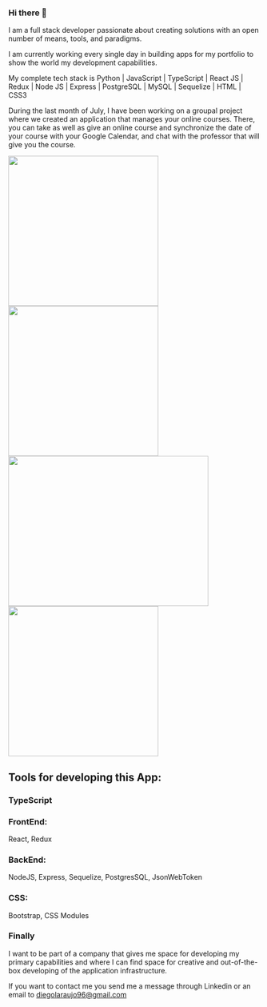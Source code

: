 ### Hi there 👋

I am a full stack developer passionate about creating solutions with an open number of means, tools, and paradigms. 

I am currently working every single day in building apps for my portfolio to show the world my development capabilities.

My complete tech stack is Python | JavaScript | TypeScript | React JS | Redux | Node JS | Express | PostgreSQL | MySQL | Sequelize | HTML | CSS3

During the last month of July, I have been working on a groupal project where we created an application that manages your online courses. There, you can take as well as give an online course and synchronize the date of your course with your Google Calendar, and chat with the professor that will give you the course.
<div display="flex">
  <img height="300" src="https://user-images.githubusercontent.com/77455764/128238408-29905b72-31cb-481a-aa88-b9daefb1d862.png" />
  <img height="300" src="https://user-images.githubusercontent.com/77455764/128238445-92808dd3-4fc0-4ab9-b9d9-cb10d3336b11.png" />
  <img height="300" width="400" src="https://user-images.githubusercontent.com/77455764/128238490-3b6a3d88-bc04-4172-a42a-724c6fb819ae.png" />
  <img height="300" src="https://user-images.githubusercontent.com/77455764/128238464-51bfe35e-c2c6-498e-9559-8c793b8a53c6.png" />
</div>

## Tools for developing this App:

### TypeScript

### FrontEnd:
React, 
Redux

### BackEnd:
NodeJS, 
Express, 
Sequelize, 
PostgresSQL, 
JsonWebToken

### CSS:
Bootstrap, 
CSS Modules

### Finally
I want to be part of a company that gives me space for developing my primary capabilities and where I can find space for creative and out-of-the-box developing of the application infrastructure.

If you want to contact me you send me a message through Linkedin or an email to diegolaraujo96@gmail.com

<!--
**DiegoAraujoJS/DiegoAraujoJS** is a ✨ _special_ ✨ repository because its `README.md` (this file) appears on your GitHub profile.

Here are some ideas to get you started:

- 🔭 I’m currently working on ...
- 🌱 I’m currently learning ...
- 👯 I’m looking to collaborate on ...
- 🤔 I’m looking for help with ...
- 💬 Ask me about ...
- 📫 How to reach me: ...
- 😄 Pronouns: ...
- ⚡ Fun fact: ...
-->
